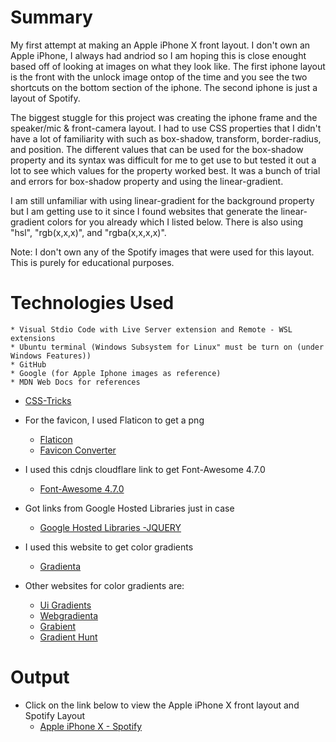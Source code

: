 # Summary
My first attempt at making an Apple iPhone X front layout. I don't own an Apple iPhone, I always had andriod so I am hoping this is close enought based off of looking at images on what they look like. The first iphone layout is the front with the unlock image ontop of the time and you see the two shortcuts on the bottom section of the iphone. The second iphone is just a layout of Spotify.

The biggest stuggle for this project was creating the iphone frame and the speaker/mic & front-camera layout. I had to use CSS properties that I didn't have a lot of familiarity with such as box-shadow, transform, border-radius, and position. The different values that can be used for the box-shadow property and its syntax was difficult for me to get use to but tested it out a lot to see which values for the property worked best. It was a bunch of trial and errors for box-shadow property and using the linear-gradient.

I am still unfamiliar with using linear-gradient for the background property but I am getting use to it since I found websites that generate the linear-gradient colors for you already which I listed below. There is also using "hsl", "rgb(x,x,x)", and "rgba(x,x,x,x)".

Note: I don't own any of the Spotify images that were used for this layout. This is purely for educational purposes.

# Technologies Used
    * Visual Stdio Code with Live Server extension and Remote - WSL extensions
    * Ubuntu terminal (Windows Subsystem for Linux" must be turn on (under Windows Features))
    * GitHub
    * Google (for Apple Iphone images as reference)
    * MDN Web Docs for references
* [CSS-Tricks](https://css-tricks.com/)

* For the favicon, I used Flaticon to get a png
    * [Flaticon](https://www.flaticon.com/)
    * [Favicon Converter](https://favicon.io/favicon-converter/)


* I used this cdnjs cloudflare link to get Font-Awesome 4.7.0
    * [Font-Awesome 4.7.0](https://cdnjs.com/libraries/font-awesome/4.7.0)

* Got links from Google Hosted Libraries just in case
    * [Google Hosted Libraries -JQUERY](https://developers.google.com/speed/libraries#jquery)

* I used this website to get color gradients
    * [Gradienta](https://gradienta.io/)

* Other websites for color gradients are:
    * [Ui Gradients](https://uigradients.com/)
    * [Webgradienta](https://webgradients.com/)
    * [Grabient](https://www.grabient.com/)
    * [Gradient Hunt](https://gradienthunt.com/)


# Output

* Click on the link below to view the Apple iPhone X front layout and Spotify Layout
    * [Apple iPhone X - Spotify](https://jennym0715.github.io/AppleX_Spotify.github.io/)

